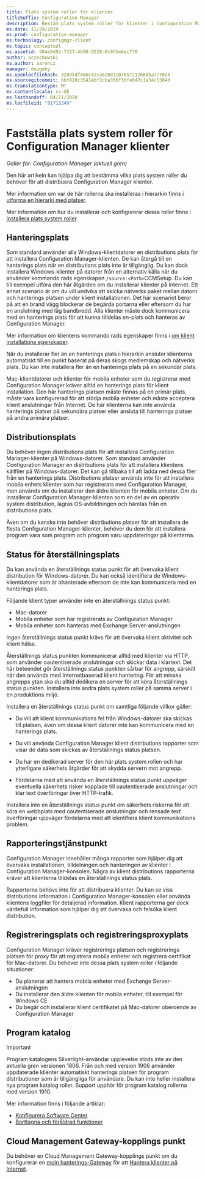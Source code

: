 ```yaml
---
title: Plats system roller för klienter
titleSuffix: Configuration Manager
description: Bestäm plats system roller för klienter i Configuration Manager.
ms.date: 11/29/2019
ms.prod: configuration-manager
ms.technology: configmgr-client
ms.topic: conceptual
ms.assetid: 984e8d92-7327-4b08-9228-0c955e6ac778
author: aczechowski
ms.author: aaroncz
manager: dougeby
ms.openlocfilehash: 32895df466c41ca828d1107857212b8d5a777026
ms.sourcegitcommit: bbf820c35414bf2cba356f30fe047c1a34c5384d
ms.translationtype: MT
ms.contentlocale: sv-SE
ms.lasthandoff: 04/21/2020
ms.locfileid: "81713249"
---
```

# <a name="determine-the-site-system-roles-for-configuration-manager-clients"></a>Fastställa plats system roller för Configuration Manager klienter

*Gäller för: Configuration Manager (aktuell gren)*

Den här artikeln kan hjälpa dig att bestämma vilka plats system roller du behöver för att distribuera Configuration Manager klienter.

Mer information om var de här rollerna ska installeras i hierarkin finns i [utforma en hierarki med platser](../../../plan-design/hierarchy/design-a-hierarchy-of-sites.md).  

Mer information om hur du installerar och konfigurerar dessa roller finns i [Installera plats system roller](../../../servers/deploy/configure/install-site-system-roles.md).  

## <a name="management-point"></a>Hanteringsplats

Som standard använder alla Windows-klientdatorer en distributions plats för att installera Configuration Manager-klienten. De kan återgå till en hanterings plats när en distributions plats inte är tillgänglig. Du kan dock installera Windows-klienter på datorer från en alternativ källa när du använder kommando rads egenskapen `/source:<Path>`CCMSetup. Du kan till exempel utföra den här åtgärden om du installerar klienter på Internet. Ett annat scenario är om du vill undvika att skicka nätverks paket mellan datorn och hanterings platsen under klient installationen. Det här scenariot beror på att en brand vägg blockerar de begärda portarna eller eftersom du har en anslutning med låg bandbredd. Alla klienter måste dock kommunicera med en hanterings plats för att kunna tilldelas en-plats och hanteras av Configuration Manager.  

Mer information om klientens kommando rads egenskaper finns i [om klient installations egenskaper](../about-client-installation-properties.md).  

När du installerar fler än en hanterings plats i-hierarkin ansluter klienterna automatiskt till en punkt baserat på deras skogs medlemskap och nätverks plats. Du kan inte installera fler än en hanterings plats på en sekundär plats.  

Mac-klientdatorer och klienter för mobila enheter som du registrerar med Configuration Manager kräver alltid en hanterings plats för klient installation. Den här hanterings platsen måste finnas på en primär plats, måste vara konfigurerad för att stödja mobila enheter och måste acceptera klient anslutningar från Internet. De här klienterna kan inte använda hanterings platser på sekundära platser eller ansluta till hanterings platser på andra primära platser.  

## <a name="distribution-point"></a>Distributionsplats

Du behöver ingen distributions plats för att installera Configuration Manager-klienter på Windows-datorer. Som standard använder Configuration Manager en distributions plats för att installera klientens källfiler på Windows-datorer. Det kan gå tillbaka till att ladda ned dessa filer från en hanterings plats. Distributions platser används inte för att installera mobila enhets klienter som har registrerats med Configuration Manager, men används om du installerar den äldre klienten för mobila enheter. Om du installerar Configuration Manager-klienten som en del av en operativ system distribution, lagras OS-avbildningen och hämtas från en distributions plats.

Även om du kanske inte behöver distributions platser för att installera de flesta Configuration Manager-klienter, behöver du dem för att installera program vara som program och program varu uppdateringar på klienterna.  

## <a name="fallback-status-point"></a>Status för återställningsplats

Du kan använda en återställnings status punkt för att övervaka klient distribution för Windows-datorer. Du kan också identifiera de Windows-klientdatorer som är ohanterade eftersom de inte kan kommunicera med en hanterings plats.

Följande klient typer använder inte en återställnings status punkt:

- Mac-datorer
- Mobila enheter som har registrerats av Configuration Manager
- Mobila enheter som hanteras med Exchange Server-anslutningen

Ingen återställnings status punkt krävs för att övervaka klient aktivitet och klient hälsa.  

Återställnings status punkten kommunicerar alltid med klienter via HTTP, som använder oautentiserade anslutningar och skickar data i klartext. Det här beteendet gör återställnings status punkten sårbar för angrepp, särskilt när den används med Internetbaserad klient hantering. För att minska angrepps ytan ska du alltid dedikera en server för att köra återställnings status punkten. Installera inte andra plats system roller på samma server i en produktions miljö.  

Installera en återställnings status punkt om samtliga följande villkor gäller:  

- Du vill att klient kommunikations fel från Windows-datorer ska skickas till platsen, även om dessa klient datorer inte kan kommunicera med en hanterings plats.  

- Du vill använda Configuration Manager klient distributions rapporter som visar de data som skickas av återställnings status platsen.  

- Du har en dedikerad server för den här plats system rollen och har ytterligare säkerhets åtgärder för att skydda servern mot angrepp.  

- Fördelarna med att använda en återställnings status punkt uppväger eventuella säkerhets risker kopplade till oautentiserade anslutningar och klar text överföringar över HTTP-trafik.  

Installera inte en återställnings status punkt om säkerhets riskerna för att köra en webbplats med oautentiserade anslutningar och rensade text överföringar uppväger fördelarna med att identifiera klient kommunikations problem.  

## <a name="reporting-services-point"></a>Rapporteringstjänstpunkt

Configuration Manager innehåller många rapporter som hjälper dig att övervaka installationen, tilldelningen och hanteringen av klienter i Configuration Manager-konsolen. Några av klient distributions rapporterna kräver att klienterna tilldelas en återställnings status plats.  

Rapporterna behövs inte för att distribuera klienter. Du kan se viss distributions information i Configuration Manager-konsolen eller använda klientens loggfiler för detaljerad information. Klient rapporterna ger dock värdefull information som hjälper dig att övervaka och felsöka klient distribution.  

## <a name="enrollment-point-and-enrollment-proxy-point"></a>Registreringsplats och registreringsproxyplats

Configuration Manager kräver registrerings platsen och registrerings platsen för proxy för att registrera mobila enheter och registrera certifikat för Mac-datorer. Du behöver inte dessa plats system roller i följande situationer:

- Du planerar att hantera mobila enheter med Exchange Server-anslutningen
- Du installerar den äldre klienten för mobila enheter, till exempel för Windows CE
- Du begär och installerar klient certifikatet på Mac-datorer oberoende av Configuration Manager

## <a name="application-catalog"></a>Program katalog

> [!Important]  
> Program katalogens Silverlight-användar upplevelse stöds inte av den aktuella gren versionen 1806. Från och med version 1906 använder uppdaterade klienter automatiskt hanterings platsen för program distributioner som är tillgängliga för användare. Du kan inte heller installera nya program katalog roller. Support upphör för program katalog rollerna med version 1910.  
>
> Mer information finns i följande artiklar:
>
> - [Konfigurera Software Center](../../../../apps/plan-design/plan-for-software-center.md#bkmk_userex)
> - [Borttagna och föråldrad funktioner](../../../plan-design/changes/deprecated/removed-and-deprecated-cmfeatures.md)  

## <a name="cloud-management-gateway-connector-point"></a>Cloud Management Gateway-kopplings punkt

Du behöver en Cloud Management Gateway-kopplings punkt om du konfigurerar en [moln hanterings-Gateway](../../manage/cmg/plan-cloud-management-gateway.md) för att [Hantera klienter på Internet](../../manage/manage-clients-internet.md).
